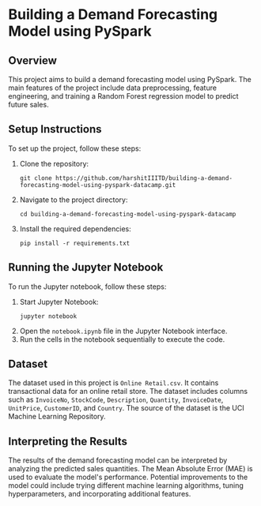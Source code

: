 # Building a Demand Forecasting Model using PySpark

## Overview
This project aims to build a demand forecasting model using PySpark. The main features of the project include data preprocessing, feature engineering, and training a Random Forest regression model to predict future sales.

## Setup Instructions
To set up the project, follow these steps:

1. Clone the repository:
   ```
   git clone https://github.com/harshitIIITD/building-a-demand-forecasting-model-using-pyspark-datacamp.git
   ```
2. Navigate to the project directory:
   ```
   cd building-a-demand-forecasting-model-using-pyspark-datacamp
   ```
3. Install the required dependencies:
   ```
   pip install -r requirements.txt
   ```

## Running the Jupyter Notebook
To run the Jupyter notebook, follow these steps:

1. Start Jupyter Notebook:
   ```
   jupyter notebook
   ```
2. Open the `notebook.ipynb` file in the Jupyter Notebook interface.
3. Run the cells in the notebook sequentially to execute the code.

## Dataset
The dataset used in this project is `Online Retail.csv`. It contains transactional data for an online retail store. The dataset includes columns such as `InvoiceNo`, `StockCode`, `Description`, `Quantity`, `InvoiceDate`, `UnitPrice`, `CustomerID`, and `Country`. The source of the dataset is the UCI Machine Learning Repository.

## Interpreting the Results
The results of the demand forecasting model can be interpreted by analyzing the predicted sales quantities. The Mean Absolute Error (MAE) is used to evaluate the model's performance. Potential improvements to the model could include trying different machine learning algorithms, tuning hyperparameters, and incorporating additional features.
